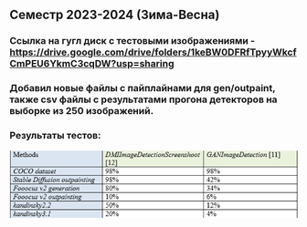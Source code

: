 ## Семестр 2023-2024 (Зима-Весна)
### Ссылка на гугл диск с тестовыми изображениями - https://drive.google.com/drive/folders/1keBW0DFRfTpyyWkcfCmPEU6YkmC3cqDW?usp=sharing
### Добавил новые файлы с пайплайнами для gen/outpaint, также csv файлы с результатами прогона детекторов на выборке из 250 изображений.
### Результаты тестов:
![](https://github.com/badasqi/NIRM/blob/main/SEM2/test_results/table.png)
